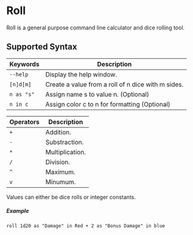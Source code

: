# Roll
Roll is a general purpose command line calculator and dice rolling tool.

## Supported Syntax
| Keywords | Description                    |
| ------------- | ------------------------------ |
| `--help`      | Display the help window.       |
| `[n]d[m]`   |   Create a value from a roll of n dice with m sides.   |
| `n as "s"` | Assign name s to value n. (Optional) |
| `n in c` | Assign color c to n for formatting (Optional) |

| Operators | Description                    |
| ------------- | ------------------------------ |
| `+` | Addition. |
| `-` | Substraction. |
| `*` | Multiplication. |
| `/` | Division. |
| `^` | Maximum. |
| `v` | Minumum. |

Values can either be dice rolls or integer constants.

##### Example
```
roll 1d20 as "Damage" in Red + 2 as "Bonus Damage" in blue
```
